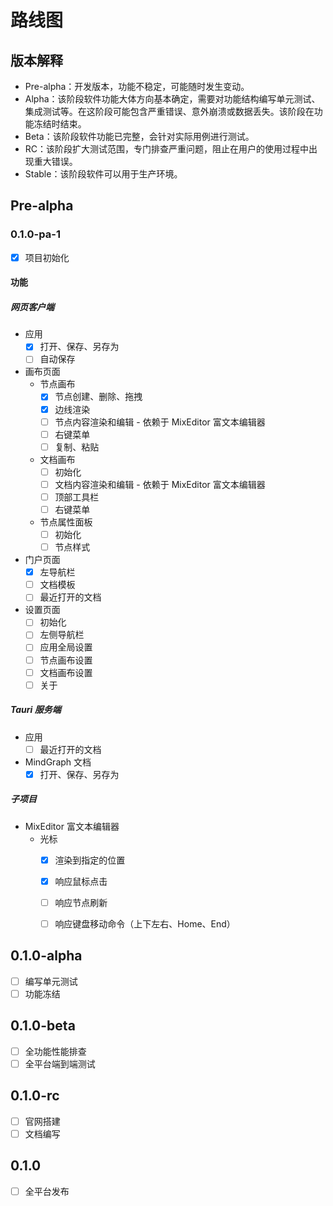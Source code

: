 # 路线图
## 版本解释
* Pre-alpha：开发版本，功能不稳定，可能随时发生变动。
* Alpha：该阶段软件功能大体方向基本确定，需要对功能结构编写单元测试、集成测试等。在这阶段可能包含严重错误、意外崩溃或数据丢失。该阶段在功能冻结时结束。
* Beta：该阶段软件功能已完整，会针对实际用例进行测试。
* RC：该阶段扩大测试范围，专门排查严重问题，阻止在用户的使用过程中出现重大错误。
* Stable：该阶段软件可以用于生产环境。

## Pre-alpha
### 0.1.0-pa-1
- [x] 项目初始化
#### 功能
##### 网页客户端
- 应用
  - [x] 打开、保存、另存为
  - [ ] 自动保存
- 画布页面
  - 节点画布
    - [x] 节点创建、删除、拖拽
    - [x] 边线渲染
    - [ ] 节点内容渲染和编辑 - 依赖于 MixEditor 富文本编辑器
    - [ ] 右键菜单
    - [ ] 复制、粘贴
  - 文档画布
    - [ ] 初始化
    - [ ] 文档内容渲染和编辑 - 依赖于 MixEditor 富文本编辑器
    - [ ] 顶部工具栏
    - [ ] 右键菜单
  - 节点属性面板
    - [ ] 初始化
    - [ ] 节点样式
- 门户页面
  - [x] 左导航栏
  - [ ] 文档模板
  - [ ] 最近打开的文档
- 设置页面
  - [ ] 初始化
  - [ ] 左侧导航栏
  - [ ] 应用全局设置
  - [ ] 节点画布设置
  - [ ] 文档画布设置
  - [ ] 关于
##### Tauri 服务端
- 应用
  - [ ] 最近打开的文档
- MindGraph 文档
  - [x] 打开、保存、另存为

##### 子项目
- MixEditor 富文本编辑器
  - 光标
    - [x] 渲染到指定的位置
    - [x] 响应鼠标点击
    - [ ] 响应节点刷新
    - [ ] 响应键盘移动命令（上下左右、Home、End）


## 0.1.0-alpha
- [ ] 编写单元测试
- [ ] 功能冻结
## 0.1.0-beta
- [ ] 全功能性能排查
- [ ] 全平台端到端测试
## 0.1.0-rc
- [ ] 官网搭建
- [ ] 文档编写
## 0.1.0
- [ ] 全平台发布
